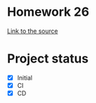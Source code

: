 # Homework 26
[Link to the source](https://skyengpublic.notion.site/26-0f0939dbb98440ecb5964936ea0fed44)
# Project status
- [x] Initial
- [x] CI
- [x] CD
